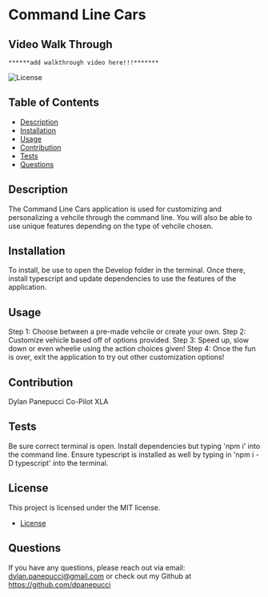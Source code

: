 # Command Line Cars

## Video Walk Through 
    ******add walkthrough video here!!!*******

![License](https://img.shields.io/badge/license-MIT-blue.svg)

## Table of Contents
- [Description](#description)
- [Installation](#installation)
- [Usage](#usage)
- [Contribution](#contribution)
- [Tests](#tests)
- [Questions](#questions)

## Description
The Command Line Cars application is used for customizing and personalizing a vehcile through the command line. You will also be able to use unique features depending on the type of vehcile chosen.	

## Installation
To install, be use to open the Develop folder in the terminal. Once there, install typescript and update dependencies to use the features of the application.

## Usage
Step 1: Choose between a pre-made vehcile or create your own.
Step 2: Customize vehicle based off of options provided.
Step 3: Speed up, slow down or even wheelie using the action choices given!
Step 4: Once the fun is over, exit the application to try out other customization options!

## Contribution
Dylan Panepucci
Co-Pilot
XLA

## Tests
Be sure correct terminal is open.
Install dependencies but typing 'npm i' into the command line.
Ensure typescript is installed as well by typing in 'npm i -D typescript' into the terminal.

## License
This project is licensed under the MIT license. 
* [License](https://opensource.org/licenses/MIT)

## Questions
If you have any questions, please reach out via email: dylan.panepucci@gmail.com or check out my Github at https://github.com/dpanepucci